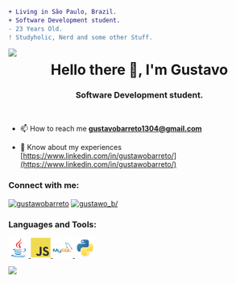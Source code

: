 ```diff
+ Living in São Paulo, Brazil.
+ Software Development student.
- 23 Years Old.
! Studyholic, Nerd and some other Stuff.
```

<img align="left" height="125" src="https://media.giphy.com/media/ZVik7pBtu9dNS/giphy.gif"/>
<h1 align="center">Hello there 👋, I'm Gustavo</h1>
<h3 align="center">Software Development student.</h3><br>

- 📫 How to reach me **gustavobarreto1304@gmail.com**

- 📄 Know about my experiences [https://www.linkedin.com/in/gustawobarreto/](https://www.linkedin.com/in/gustawobarreto/)

<h3 align="left">Connect with me:</h3>
<p align="left">
<a href="https://linkedin.com/in/gustawobarreto" target="blank"><img align="center" src="https://raw.githubusercontent.com/rahuldkjain/github-profile-readme-generator/master/src/images/icons/Social/linked-in-alt.svg" alt="gustawobarreto" height="30" width="40" /></a>
<a href="https://instagram.com/gustawo_b/" target="blank"><img align="center" src="https://raw.githubusercontent.com/rahuldkjain/github-profile-readme-generator/master/src/images/icons/Social/instagram.svg" alt="gustawo_b/" height="30" width="40" /></a>
</p>

<h3 align="left">Languages and Tools:</h3>
<p align="left"> <a href="https://www.cprogramming.com/" target="_blank">    <img
            src="https://raw.githubusercontent.com/devicons/devicon/master/icons/java/java-original.svg" alt="java"
            width="40" height="40" /> </a> <a href="https://developer.mozilla.org/en-US/docs/Web/JavaScript"
        target="_blank"> <img
            src="https://raw.githubusercontent.com/devicons/devicon/master/icons/javascript/javascript-original.svg"
            alt="javascript" width="40" height="40" /> </a> <a href="https://www.mysql.com/" target="_blank"> <img
            src="https://raw.githubusercontent.com/devicons/devicon/master/icons/mysql/mysql-original-wordmark.svg"
            alt="mysql" width="40" height="40" /> </a> <a href="https://www.python.org" target="_blank"> <img
            src="https://raw.githubusercontent.com/devicons/devicon/master/icons/python/python-original.svg"
            alt="python" width="40" height="40" /> </a> </p>

<img height="180em" src="https://github-readme-stats.vercel.app/api/top-langs/?username=GustavoBarreto13&layout=compact&langs_count=7&theme=dracula"/>
